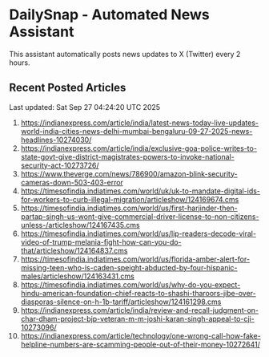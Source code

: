 # DailySnap - Automated News Assistant

This assistant automatically posts news updates to X (Twitter) every 2 hours.

## Recent Posted Articles

Last updated: Sat Sep 27 04:24:20 UTC 2025

1. https://indianexpress.com/article/india/latest-news-today-live-updates-world-india-cities-news-delhi-mumbai-bengaluru-09-27-2025-news-headlines-10274030/
2. https://indianexpress.com/article/india/exclusive-goa-police-writes-to-state-govt-give-district-magistrates-powers-to-invoke-national-security-act-10273726/
3. https://www.theverge.com/news/786900/amazon-blink-security-cameras-down-503-403-error
4. https://timesofindia.indiatimes.com/world/uk/uk-to-mandate-digital-ids-for-workers-to-curb-illegal-migration/articleshow/124169674.cms
5. https://timesofindia.indiatimes.com/world/us/first-harjinder-then-partap-singh-us-wont-give-commercial-driver-license-to-non-citizens-unless-/articleshow/124167435.cms
6. https://timesofindia.indiatimes.com/world/us/lip-readers-decode-viral-video-of-trump-melania-fight-how-can-you-do-that/articleshow/124164837.cms
7. https://timesofindia.indiatimes.com/world/us/florida-amber-alert-for-missing-teen-who-is-caden-speight-abducted-by-four-hispanic-males/articleshow/124163431.cms
8. https://timesofindia.indiatimes.com/world/us/why-do-you-expect-hindu-american-foundation-chief-reacts-to-shashi-tharoors-jibe-over-diasporas-silence-on-h-1b-tariff/articleshow/124161298.cms
9. https://indianexpress.com/article/india/review-and-recall-judgment-on-char-dham-project-bjp-veteran-m-m-joshi-karan-singh-appeal-to-cji-10273096/
10. https://indianexpress.com/article/technology/one-wrong-call-how-fake-helpline-numbers-are-scamming-people-out-of-their-money-10272641/
